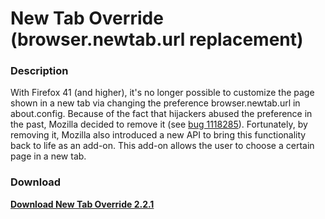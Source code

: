 # New Tab Override (browser.newtab.url replacement)

### Description
With Firefox 41 (and higher), it's no longer possible to customize the page shown in a new tab via changing the
preference browser.newtab.url in about.config. Because of the fact that hijackers abused the preference in the past,
Mozilla decided to remove it (see [bug 1118285](https://bugzilla.mozilla.org/show_bug.cgi?id=1118285)). Fortunately,
by removing it, Mozilla also introduced a new API to bring this functionality back to life as an add-on. This add-on
allows the user to choose a certain page in a new tab.
### Download
**[Download New Tab Override 2.2.1](https://addons.mozilla.org/en-US/firefox/addon/new-tab-override/)**
